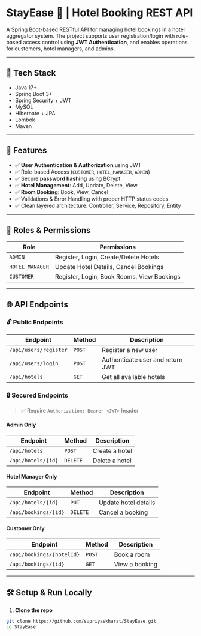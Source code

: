 # StayEase 🏨 | Hotel Booking REST API

A Spring Boot-based RESTful API for managing hotel bookings in a hotel aggregator system. The project supports user registration/login with role-based access control using **JWT Authentication**, and enables operations for customers, hotel managers, and admins.

---

## 🚀 Tech Stack

- Java 17+
- Spring Boot 3+
- Spring Security + JWT
- MySQL
- Hibernate + JPA
- Lombok
- Maven

---

## 🎯 Features

- ✅ **User Authentication & Authorization** using JWT
- ✅ Role-based Access (`CUSTOMER`, `HOTEL_MANAGER`, `ADMIN`)
- ✅ Secure **password hashing** using BCrypt
- ✅ **Hotel Management**: Add, Update, Delete, View
- ✅ **Room Booking**: Book, View, Cancel
- ✅ Validations & Error Handling with proper HTTP status codes
- ✅ Clean layered architecture: Controller, Service, Repository, Entity

---

## 🔐 Roles & Permissions

| Role          | Permissions                                                                 |
|---------------|------------------------------------------------------------------------------|
| `ADMIN`       | Register, Login, Create/Delete Hotels                                        |
| `HOTEL_MANAGER` | Update Hotel Details, Cancel Bookings                                     |
| `CUSTOMER`    | Register, Login, Book Rooms, View Bookings                                  |

---

## 🌐 API Endpoints

### 🔓 Public Endpoints

| Endpoint | Method | Description |
|----------|--------|-------------|
| `/api/users/register` | `POST` | Register a new user |
| `/api/users/login`    | `POST` | Authenticate user and return JWT |
| `/api/hotels`         | `GET`  | Get all available hotels |

### 🔒 Secured Endpoints

> ✅ Require `Authorization: Bearer <JWT>` header

#### Admin Only
| Endpoint | Method | Description |
|----------|--------|-------------|
| `/api/hotels` | `POST` | Create a hotel |
| `/api/hotels/{id}` | `DELETE` | Delete a hotel |

#### Hotel Manager Only
| Endpoint | Method | Description |
|----------|--------|-------------|
| `/api/hotels/{id}` | `PUT` | Update hotel details |
| `/api/bookings/{id}` | `DELETE` | Cancel a booking |

#### Customer Only
| Endpoint | Method | Description |
|----------|--------|-------------|
| `/api/bookings/{hotelId}` | `POST` | Book a room |
| `/api/bookings/{id}` | `GET` | View a booking |

---

## 🛠 Setup & Run Locally

1. **Clone the repo**
```bash
git clone https://github.com/supriyaskharat/StayEase.git
cd StayEase
